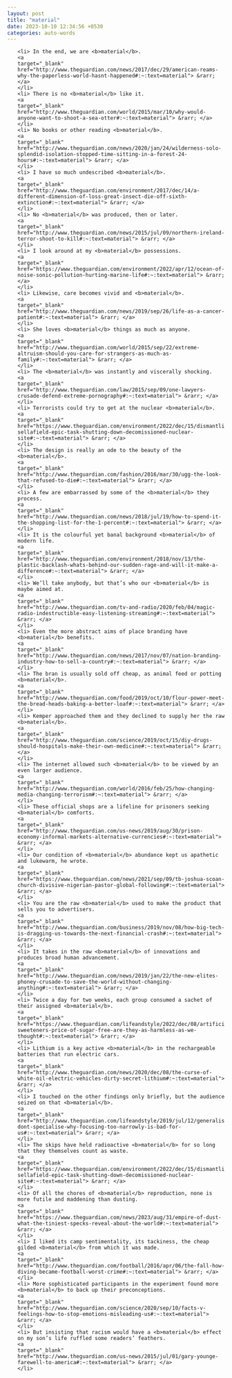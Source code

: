 ```yaml
---
layout: post
title: "material"
date: 2023-10-10 12:34:56 +0530
categories: auto-words
---
```

<ol>

    <li> In the end, we are <b>material</b>.
    <a 
    target="_blank" 
    href="http://www.theguardian.com/news/2017/dec/29/american-reams-why-the-paperless-world-hasnt-happened#:~:text=material"> &rarr; </a>
    </li>
    <li> There is no <b>material</b> like it.
    <a 
    target="_blank" 
    href="http://www.theguardian.com/world/2015/mar/10/why-would-anyone-want-to-shoot-a-sea-otter#:~:text=material"> &rarr; </a>
    </li>
    <li> No books or other reading <b>material</b>.
    <a 
    target="_blank" 
    href="http://www.theguardian.com/news/2020/jan/24/wilderness-solo-splendid-isolation-stopped-time-sitting-in-a-forest-24-hours#:~:text=material"> &rarr; </a>
    </li>
    <li> I have so much undescribed <b>material</b>.
    <a 
    target="_blank" 
    href="http://www.theguardian.com/environment/2017/dec/14/a-different-dimension-of-loss-great-insect-die-off-sixth-extinction#:~:text=material"> &rarr; </a>
    </li>
    <li> No <b>material</b> was produced, then or later.
    <a 
    target="_blank" 
    href="http://www.theguardian.com/news/2015/jul/09/northern-ireland-terror-shoot-to-kill#:~:text=material"> &rarr; </a>
    </li>
    <li> I look around at my <b>material</b> possessions.
    <a 
    target="_blank" 
    href="https://www.theguardian.com/environment/2022/apr/12/ocean-of-noise-sonic-pollution-hurting-marine-life#:~:text=material"> &rarr; </a>
    </li>
    <li> Likewise, care becomes vivid and <b>material</b>.
    <a 
    target="_blank" 
    href="http://www.theguardian.com/news/2019/sep/26/life-as-a-cancer-patient#:~:text=material"> &rarr; </a>
    </li>
    <li> She loves <b>material</b> things as much as anyone.
    <a 
    target="_blank" 
    href="http://www.theguardian.com/world/2015/sep/22/extreme-altruism-should-you-care-for-strangers-as-much-as-family#:~:text=material"> &rarr; </a>
    </li>
    <li> The <b>material</b> was instantly and viscerally shocking.
    <a 
    target="_blank" 
    href="http://www.theguardian.com/law/2015/sep/09/one-lawyers-crusade-defend-extreme-pornography#:~:text=material"> &rarr; </a>
    </li>
    <li> Terrorists could try to get at the nuclear <b>material</b>.
    <a 
    target="_blank" 
    href="https://www.theguardian.com/environment/2022/dec/15/dismantling-sellafield-epic-task-shutting-down-decomissioned-nuclear-site#:~:text=material"> &rarr; </a>
    </li>
    <li> The design is really an ode to the beauty of the <b>material</b>.
    <a 
    target="_blank" 
    href="http://www.theguardian.com/fashion/2016/mar/30/ugg-the-look-that-refused-to-die#:~:text=material"> &rarr; </a>
    </li>
    <li> A few are embarrassed by some of the <b>material</b> they process.
    <a 
    target="_blank" 
    href="http://www.theguardian.com/news/2018/jul/19/how-to-spend-it-the-shopping-list-for-the-1-percent#:~:text=material"> &rarr; </a>
    </li>
    <li> It is the colourful yet banal background <b>material</b> of modern life.
    <a 
    target="_blank" 
    href="http://www.theguardian.com/environment/2018/nov/13/the-plastic-backlash-whats-behind-our-sudden-rage-and-will-it-make-a-difference#:~:text=material"> &rarr; </a>
    </li>
    <li> We’ll take anybody, but that’s who our <b>material</b> is maybe aimed at.
    <a 
    target="_blank" 
    href="http://www.theguardian.com/tv-and-radio/2020/feb/04/magic-radio-indestructible-easy-listening-streaming#:~:text=material"> &rarr; </a>
    </li>
    <li> Even the more abstract aims of place branding have <b>material</b> benefits.
    <a 
    target="_blank" 
    href="http://www.theguardian.com/news/2017/nov/07/nation-branding-industry-how-to-sell-a-country#:~:text=material"> &rarr; </a>
    </li>
    <li> The bran is usually sold off cheap, as animal feed or potting <b>material</b>.
    <a 
    target="_blank" 
    href="http://www.theguardian.com/food/2019/oct/10/flour-power-meet-the-bread-heads-baking-a-better-loaf#:~:text=material"> &rarr; </a>
    </li>
    <li> Kemper approached them and they declined to supply her the raw <b>material</b>.
    <a 
    target="_blank" 
    href="http://www.theguardian.com/science/2019/oct/15/diy-drugs-should-hospitals-make-their-own-medicine#:~:text=material"> &rarr; </a>
    </li>
    <li> The internet allowed such <b>material</b> to be viewed by an even larger audience.
    <a 
    target="_blank" 
    href="http://www.theguardian.com/world/2016/feb/25/how-changing-media-changing-terrorism#:~:text=material"> &rarr; </a>
    </li>
    <li> These official shops are a lifeline for prisoners seeking <b>material</b> comforts.
    <a 
    target="_blank" 
    href="http://www.theguardian.com/us-news/2019/aug/30/prison-economy-informal-markets-alternative-currencies#:~:text=material"> &rarr; </a>
    </li>
    <li> Our condition of <b>material</b> abundance kept us apathetic and lukewarm, he wrote.
    <a 
    target="_blank" 
    href="https://www.theguardian.com/news/2021/sep/09/tb-joshua-scoan-church-divisive-nigerian-pastor-global-following#:~:text=material"> &rarr; </a>
    </li>
    <li> You are the raw <b>material</b> used to make the product that sells you to advertisers.
    <a 
    target="_blank" 
    href="http://www.theguardian.com/business/2019/nov/08/how-big-tech-is-dragging-us-towards-the-next-financial-crash#:~:text=material"> &rarr; </a>
    </li>
    <li> It takes in the raw <b>material</b> of innovations and produces broad human advancement.
    <a 
    target="_blank" 
    href="http://www.theguardian.com/news/2019/jan/22/the-new-elites-phoney-crusade-to-save-the-world-without-changing-anything#:~:text=material"> &rarr; </a>
    </li>
    <li> Twice a day for two weeks, each group consumed a sachet of their assigned <b>material</b>.
    <a 
    target="_blank" 
    href="https://www.theguardian.com/lifeandstyle/2022/dec/08/artificial-sweeteners-price-of-sugar-free-are-they-as-harmless-as-we-thought#:~:text=material"> &rarr; </a>
    </li>
    <li> Lithium is a key active <b>material</b> in the rechargeable batteries that run electric cars.
    <a 
    target="_blank" 
    href="http://www.theguardian.com/news/2020/dec/08/the-curse-of-white-oil-electric-vehicles-dirty-secret-lithium#:~:text=material"> &rarr; </a>
    </li>
    <li> I touched on the other findings only briefly, but the audience seized on that <b>material</b>.
    <a 
    target="_blank" 
    href="http://www.theguardian.com/lifeandstyle/2019/jul/12/generalise-dont-specialise-why-focusing-too-narrowly-is-bad-for-us#:~:text=material"> &rarr; </a>
    </li>
    <li> The skips have held radioactive <b>material</b> for so long that they themselves count as waste.
    <a 
    target="_blank" 
    href="https://www.theguardian.com/environment/2022/dec/15/dismantling-sellafield-epic-task-shutting-down-decomissioned-nuclear-site#:~:text=material"> &rarr; </a>
    </li>
    <li> Of all the chores of <b>material</b> reproduction, none is more futile and maddening than dusting.
    <a 
    target="_blank" 
    href="https://www.theguardian.com/news/2023/aug/31/empire-of-dust-what-the-tiniest-specks-reveal-about-the-world#:~:text=material"> &rarr; </a>
    </li>
    <li> I liked its camp sentimentality, its tackiness, the cheap gilded <b>material</b> from which it was made.
    <a 
    target="_blank" 
    href="http://www.theguardian.com/football/2016/apr/06/the-fall-how-diving-became-football-worst-crime#:~:text=material"> &rarr; </a>
    </li>
    <li> More sophisticated participants in the experiment found more <b>material</b> to back up their preconceptions.
    <a 
    target="_blank" 
    href="http://www.theguardian.com/science/2020/sep/10/facts-v-feelings-how-to-stop-emotions-misleading-us#:~:text=material"> &rarr; </a>
    </li>
    <li> But insisting that racism would have a <b>material</b> effect on my son’s life ruffled some readers’ feathers.
    <a 
    target="_blank" 
    href="http://www.theguardian.com/us-news/2015/jul/01/gary-younge-farewell-to-america#:~:text=material"> &rarr; </a>
    </li>